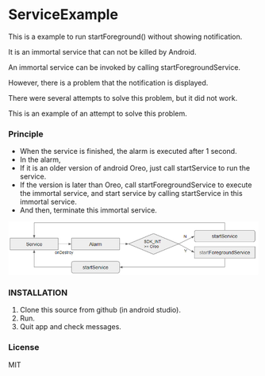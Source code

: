 # ServiceExample #
This is a example to run startForeground() without showing notification.

It is an immortal service that can not be killed by Android.

An immortal service can be invoked by calling startForegroundService.

However, there is a problem that the notification is displayed.

There were several attempts to solve this problem, but it did not work.

This is an example of an attempt to solve this problem.

### Principle ###
- When the service is finished, the alarm is executed after 1 second.
- In the alarm,
- If it is an older version of android Oreo, just call startService to run the service.
- If the version is later than Oreo, call startForegroundService to execute the immortal service, and start service by calling startService in this immortal service.
- And then, terminate this immortal service.

![image](./image.png)


### INSTALLATION ###
1. Clone this source from github (in android studio).
2. Run.
3. Quit app and check messages.

### License ###
MIT